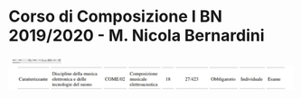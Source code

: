 Corso di Composizione I BN 2019/2020 - M. Nicola Bernardini
==========

<img src="https://github.com/SMERM/BN-Velitchkova/blob/master/Programma%20di%20studi/intestazione.jpeg" width= "100">

<img src="https://github.com/SMERM/BN-Velitchkova/blob/master/Programma%20di%20studi/composizione_IBN.jpeg" width= "600">
